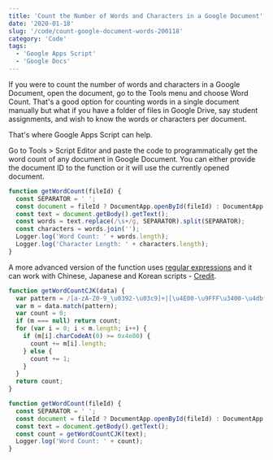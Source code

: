```yaml
---
title: 'Count the Number of Words and Characters in a Google Document'
date: '2020-01-18'
slug: '/code/count-google-document-words-200118'
category: 'Code'
tags:
  - 'Google Apps Script'
  - 'Google Docs'
---
```


If you were to count the number of words and characters in a Google Document, open the document, go to the Tools menu and choose Word Count. That's a good option for counting words in a single document manually but what if you have a folder of files in Google Drive, say student assignments, and wish to know the words or characters per document.

That's where Google Apps Script can help.

Go to Tools > Script Editor and paste the code to programmatically get the word count of any document in Google Document. You can either provide the document ID to the function or it will use the currently opened document.

```javascript
function getWordCount(fileId) {
  const SEPARATOR = ' ';
  const document = fileId ? DocumentApp.openById(fileId) : DocumentApp.getActiveDocument();
  const text = document.getBody().getText();
  const words = text.replace(/\s+/g, SEPARATOR).split(SEPARATOR);
  const characters = words.join('');
  Logger.log('Word Count: ' + words.length);
  Logger.log('Character Length: ' + characters.length);
}
```

A more advanced version of the function uses [regular expressions](https://www.labnol.org/internet/learn-regular-expressions/28841/) and it can work with Chinese, Japanese and Korean scripts - [Credit](https://github.com/lepture/editor/blob/master/src/intro.js#L343).

```javascript
function getWordCountCJK(data) {
  var pattern = /[a-zA-Z0-9_\u0392-\u03c9]+|[\u4E00-\u9FFF\u3400-\u4dbf\uf900-\ufaff\u3040-\u309f\uac00-\ud7af]+/g;
  var m = data.match(pattern);
  var count = 0;
  if (m === null) return count;
  for (var i = 0; i < m.length; i++) {
    if (m[i].charCodeAt(0) >= 0x4e00) {
      count += m[i].length;
    } else {
      count += 1;
    }
  }
  return count;
}

function getWordCount(fileId) {
  const SEPARATOR = ' ';
  const document = fileId ? DocumentApp.openById(fileId) : DocumentApp.getActiveDocument();
  const text = document.getBody().getText();
  const count = getWordCountCJK(text);
  Logger.log('Word Count: ' + count);
}
```
